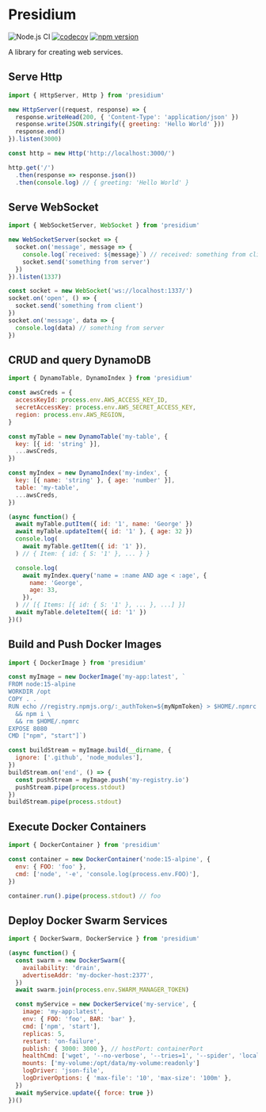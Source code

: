 # Presidium
![Node.js CI](https://github.com/richytong/presidium/workflows/Node.js%20CI/badge.svg?branch=master)
[![codecov](https://codecov.io/gh/richytong/presidium/branch/master/graph/badge.svg)](https://codecov.io/gh/richytong/presidium)
[![npm version](https://img.shields.io/npm/v/presidium.svg?style=flat)](https://www.npmjs.com/package/presidium)

A library for creating web services.

## Serve Http
```javascript
import { HttpServer, Http } from 'presidium'

new HttpServer((request, response) => {
  response.writeHead(200, { 'Content-Type': 'application/json' })
  response.write(JSON.stringify({ greeting: 'Hello World' }))
  response.end()
}).listen(3000)

const http = new Http('http://localhost:3000/')

http.get('/')
  .then(response => response.json())
  .then(console.log) // { greeting: 'Hello World' }
```

## Serve WebSocket
```javascript
import { WebSocketServer, WebSocket } from 'presidium'

new WebSocketServer(socket => {
  socket.on('message', message => {
    console.log(`received: ${message}`) // received: something from client
    socket.send('something from server')
  })
}).listen(1337)

const socket = new WebSocket('ws://localhost:1337/')
socket.on('open', () => {
  socket.send('something from client')
})
socket.on('message', data => {
  console.log(data) // something from server
})
```

## CRUD and query DynamoDB
```javascript
import { DynamoTable, DynamoIndex } from 'presidium'

const awsCreds = {
  accessKeyId: process.env.AWS_ACCESS_KEY_ID,
  secretAccessKey: process.env.AWS_SECRET_ACCESS_KEY,
  region: process.env.AWS_REGION,
}

const myTable = new DynamoTable('my-table', {
  key: [{ id: 'string' }],
  ...awsCreds,
})

const myIndex = new DynamoIndex('my-index', {
  key: [{ name: 'string' }, { age: 'number' }],
  table: 'my-table',
  ...awsCreds,
})

(async function() {
  await myTable.putItem({ id: '1', name: 'George' })
  await myTable.updateItem({ id: '1' }, { age: 32 })
  console.log(
    await myTable.getItem({ id: '1' }),
  ) // { Item: { id: { S: '1' }, ... } }

  console.log(
    await myIndex.query('name = :name AND age < :age', {
      name: 'George',
      age: 33,
    }),
  ) // [{ Items: [{ id: { S: '1' }, ... }, ...] }]
  await myTable.deleteItem({ id: '1' })
})()
```

## Build and Push Docker Images
```javascript
import { DockerImage } from 'presidium'

const myImage = new DockerImage('my-app:latest', `
FROM node:15-alpine
WORKDIR /opt
COPY . .
RUN echo //registry.npmjs.org/:_authToken=${myNpmToken} > $HOME/.npmrc \
  && npm i \
  && rm $HOME/.npmrc
EXPOSE 8080
CMD ["npm", "start"]`)

const buildStream = myImage.build(__dirname, {
  ignore: ['.github', 'node_modules'],
})
buildStream.on('end', () => {
  const pushStream = myImage.push('my-registry.io')
  pushStream.pipe(process.stdout)
})
buildStream.pipe(process.stdout)
```

## Execute Docker Containers
```javascript
import { DockerContainer } from 'presidium'

const container = new DockerContainer('node:15-alpine', {
  env: { FOO: 'foo' },
  cmd: ['node', '-e', 'console.log(process.env.FOO)'],
})

container.run().pipe(process.stdout) // foo
```

## Deploy Docker Swarm Services
```javascript
import { DockerSwarm, DockerService } from 'presidium'

(async function() {
  const swarm = new DockerSwarm({
    availability: 'drain',
    advertiseAddr: 'my-docker-host:2377',
  })
  await swarm.join(process.env.SWARM_MANAGER_TOKEN)

  const myService = new DockerService('my-service', {
    image: 'my-app:latest',
    env: { FOO: 'foo', BAR: 'bar' },
    cmd: ['npm', 'start'],
    replicas: 5,
    restart: 'on-failure',
    publish: { 3000: 3000 }, // hostPort: containerPort
    healthCmd: ['wget', '--no-verbose', '--tries=1', '--spider', 'localhost:3000'],
    mounts: ['my-volume:/opt/data/my-volume:readonly']
    logDriver: 'json-file',
    logDriverOptions: { 'max-file': '10', 'max-size': '100m' },
  })
  await myService.update({ force: true })
})()
```
